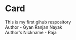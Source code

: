 # Card
This is my first gihub respository
<br/>
Author - Gyan Ranjan Nayak
<br/>
Author's Nickname - Raja
